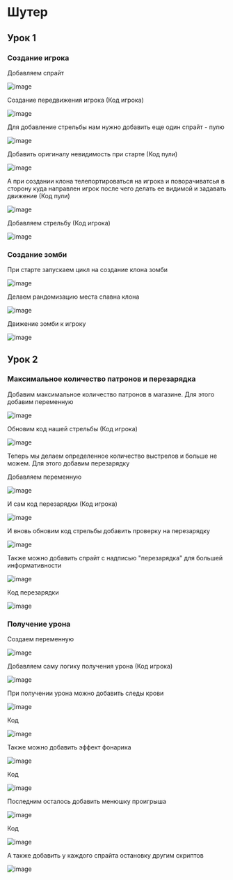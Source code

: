 # Шутер

## Урок 1

### Создание игрока

Добавляем спрайт

![image](https://github.com/user-attachments/assets/0215290e-3c1c-4d07-9827-f1d801e7b34d)

Создание передвижения игрока (Код игрока)

![image](https://github.com/user-attachments/assets/96ff3600-d9ae-46b6-8169-f8c9bc47d393)

Для добавление стрельбы нам нужно добавить еще один спрайт - пулю 

![image](https://github.com/user-attachments/assets/bd545db3-41d5-42e6-8951-65137577b81c)

Добавить оригиналу невидимость при старте (Код пули)

![image](https://github.com/user-attachments/assets/7fb59802-f851-4c79-97b4-3ce867928e3a)

А при создании клона телепортироваться на игрока и поворачиватсья в сторону куда направлен игрок после чего делать ее видимой и задавать движение (Код пули)

![image](https://github.com/user-attachments/assets/061099d4-ee9b-4a48-909c-75bd697b104f)

Добавляем стрельбу (Код игрока)

![image](https://github.com/user-attachments/assets/2e9541e7-fb68-483b-9729-49e00cf287c4)

### Создание зомби

При старте запускаем цикл на создание клона зомби

![image](https://github.com/user-attachments/assets/f28974a8-f6ac-4561-b201-584609aba497)

Делаем рандомизацию места спавна клона

![image](https://github.com/user-attachments/assets/bce69b2c-8143-4538-9a85-0c410f61f484)

Движение зомби к игроку

![image](https://github.com/user-attachments/assets/1259ad53-81c7-469c-85f4-9be05fb31d2e)

## Урок 2

### Максимальное количество патронов и перезарядка

Добавим максимальное количество патронов в магазине. Для этого добавим переменную 

![image](https://github.com/user-attachments/assets/22cacffa-0e96-43f1-9bf0-cb07f7938d38)

Обновим код нашей стрельбы (Код игрока)

![image](https://github.com/user-attachments/assets/cbf73c2c-3a65-4b88-b0d5-04187ab9fba2)

Теперь мы делаем определенное количество выстрелов и больше не можем. Для этого добавим перезарядку 

Добавляем переменную

![image](https://github.com/user-attachments/assets/4d9a6842-ddad-4be5-85e2-f72cddb5faa9)

И сам код перезарядки (Код игрока)

![image](https://github.com/user-attachments/assets/2eebdc4b-641c-45e8-a450-7aff35f3533e)

И вновь обновим код стрельбы добавить проверку на перезарядку

![image](https://github.com/user-attachments/assets/766c88c8-5b80-47a8-904a-671d7c121f83)

Также можно добавить спрайт с надписью "перезарядка" для большей информативности

![image](https://github.com/user-attachments/assets/5c99d460-40dc-4a8d-b390-2ba2e0797f7e)

Код перезарядки 

![image](https://github.com/user-attachments/assets/1f7d9627-352f-4aa5-a3c4-b46bc2d9af46)

### Получение урона

Создаем переменную

![image](https://github.com/user-attachments/assets/3d9e448a-4874-45d6-8336-631cdab70334)

Добавляем саму логику получения урона (Код игрока)

![image](https://github.com/user-attachments/assets/1d5f1995-c262-458f-a8ee-f4e30fc514d4)

При получении урона можно добавить следы крови

![image](https://github.com/user-attachments/assets/8055c1c5-672a-4a98-bb57-cb4ef92a5f21)

Код

![image](https://github.com/user-attachments/assets/c5ed8ff6-be5c-4d8e-b2b9-d88fa32d06c2)

Также можно добавить эффект фонарика

![image](https://github.com/user-attachments/assets/faf59787-f8cb-4d60-b7b3-9a0578f02eb9)

Код

![image](https://github.com/user-attachments/assets/e68ef358-9be7-4b44-8a3b-ab96543db1ff)

Последним осталось добавить менюшку проигрыша

![image](https://github.com/user-attachments/assets/59b383f6-51bb-4e5c-a75b-2529d5edc10a)

Код

![image](https://github.com/user-attachments/assets/2aac9f19-aada-4fc5-99e6-35c01d53023c)

А также добавить у каждого спрайта остановку другим скриптов

![image](https://github.com/user-attachments/assets/a27cd155-062a-4c1c-be06-a73278a24f10)
